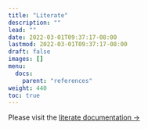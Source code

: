 ```yaml
---
title: "Literate"
description: ""
lead: ""
date: 2022-03-01T09:37:17-08:00
lastmod: 2022-03-01T09:37:17-08:00
draft: false
images: []
menu:
  docs:
    parent: "references"
weight: 440
toc: true
---
```


Please visit the [literate documentation →](/literate)
